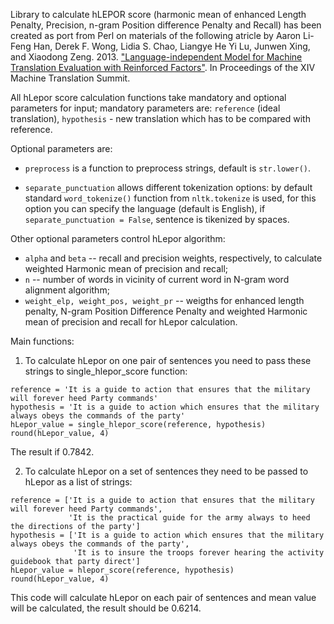 Library to calculate hLEPOR score (harmonic mean of enhanced Length Penalty, Precision, n-gram Position difference Penalty and Recall) has been created as port from Perl on materials of the following atricle by Aaron Li-Feng Han, Derek F. Wong, Lidia S. Chao, Liangye He Yi Lu, Junwen Xing, and Xiaodong Zeng. 2013. ["Language-independent Model for Machine Translation Evaluation with Reinforced Factors"](https://www.researchgate.net/profile/Aaron-L-F-Han/publication/256460090_MT_SUMMIT13Language-independent_Model_for_Machine_Translation_Evaluation_with_Reinforced_Factors/links/00463522d48942210c000000/MT-SUMMIT13Language-independent-Model-for-Machine-Translation-Evaluation-with-Reinforced-Factors.pdf). In Proceedings of the XIV Machine Translation Summit.

All hLepor score calculation functions take mandatory and optional parameters for input; mandatory parameters are: ```reference``` (ideal translation), ```hypothesis``` - new translation which has to be compared with reference.

Optional parameters are: 

- ```preprocess``` is a function to preprocess strings, default is ```str.lower()```. 

- ```separate_punctuation``` allows different tokenization options: by default standard ```word_tokenize()``` function from ```nltk.tokenize``` is used, for this option you can specify the language (default is English), if  ```separate_punctuation = False```, sentence is tikenized by spaces.

Other optional parameters control hLepor algorithm:
- ```alpha``` and ```beta``` -- recall and  precision weights, respectively, to calculate weighted Harmonic mean of precision and recall;
- ```n``` -- number of words in vicinity of current word in N-gram word alignment algorithm;
- ```weight_elp, weight_pos, weight_pr``` -- weigths for enhanced length penalty, N-gram Position Difference Penalty and weighted Harmonic mean of precision and recall for   hLepor calculation.

Main functions:
1. To calculate hLepor on one pair of sentences you need to pass these strings to single_hlepor_score function:
```
reference = 'It is a guide to action that ensures that the military will forever heed Party commands'
hypothesis = 'It is a guide to action which ensures that the military always obeys the commands of the party'
hLepor_value = single_hlepor_score(reference, hypothesis)
round(hLepor_value, 4)
```
The result if 0.7842.

2. To calculate hLepor on a set of sentences they need to be passed to hLepor as a list of strings:
```
reference = ['It is a guide to action that ensures that the military will forever heed Party commands',
             'It is the practical guide for the army always to heed the directions of the party']
hypothesis = ['It is a guide to action which ensures that the military always obeys the commands of the party',
              'It is to insure the troops forever hearing the activity guidebook that party direct']
hLepor_value = hlepor_score(reference, hypothesis)
round(hLepor_value, 4)
```
This code will calculate hLepor on each pair of sentences and mean value will be calculated, the result should be 0.6214.
